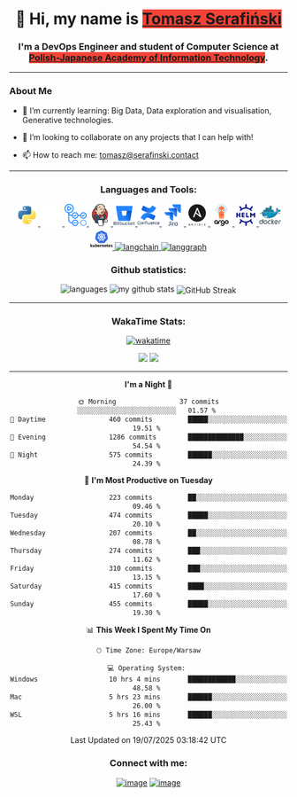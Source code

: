 <h1 align="center">👋 Hi, my name is <a href="https://serafinski.net" style="background-color: #f44336"> Tomasz Serafiński </a></h1>
<h3 align="center"> I'm a DevOps Engineer and student of Computer Science at <a href="https://www.pja.edu.pl/en" style="background-color: #f44336">Polish-Japanese Academy of Information Technology</a>.</h3>

---

### About Me
- 🌱 I’m currently learning: Big Data, Data exploration and visualisation, Generative technologies.

- 💞️ I’m looking to collaborate on any projects that I can help with!

- 📫 How to reach me: tomasz@serafinski.contact

---

<h3 align="center">Languages and Tools:</h3>

<p align="center">
  <a href="https://www.python.org/" target="_blank"> 
    <img src="https://github.com/devicons/devicon/blob/master/icons/python/python-original.svg" alt="python" width="40" height="40"/> 
  </a>
  <a href="https://github.com/" target="_blank"> 
    <img src="src/GitHub-Mark-Light-120px-plus.png" alt="github" width="40" height="40"/> 
  </a>
  <a href="https://github.com/" target="_blank"> 
    <img src="https://github.com/devicons/devicon/blob/master/icons/githubactions/githubactions-original.svg" alt="github-actions" width="40" height="40"/> 
  </a>
  <a href="https://www.jenkins.io" target="_blank"> 
    <img src="https://github.com/devicons/devicon/blob/master/icons/jenkins/jenkins-original.svg" alt="jenkins" width="40" height="40"/> 
  </a>
  <a href="https://bitbucket.org" target="_blank"> 
    <img src="https://github.com/devicons/devicon/blob/master/icons/bitbucket/bitbucket-original-wordmark.svg" alt="bitbucket" width="40" height="40"/> 
  </a>
  <a href="https://www.atlassian.com/software/confluence" target="_blank"> 
    <img src="https://github.com/devicons/devicon/blob/master/icons/confluence/confluence-original-wordmark.svg" alt="confluence" width="40" height="40"/> 
  </a>
  <a href="https://www.atlassian.com/software/jira" target="_blank"> 
    <img src="https://github.com/devicons/devicon/blob/master/icons/jira/jira-original-wordmark.svg" alt="jira" width="40" height="40"/> 
  </a>
  <a href="https://docs.ansible.com" target="_blank"> 
    <img src="https://github.com/devicons/devicon/blob/master/icons/ansible/ansible-original-wordmark.svg" alt="ansible" width="40" height="40"/> 
  </a>
  <a href="https://argoproj.github.io/cd/" target="_blank"> 
    <img src="https://github.com/devicons/devicon/blob/master/icons/argocd/argocd-original-wordmark.svg" alt="argocd" width="40" height="40"/> 
  </a>
  <a href="https://helm.sh" target="_blank"> 
    <img src="https://github.com/devicons/devicon/blob/master/icons/helm/helm-original.svg" alt="helm" width="40" height="40"/> 
  </a>
  <a href="https://www.docker.com" target="_blank"> 
    <img src="https://github.com/devicons/devicon/blob/master/icons/docker/docker-original-wordmark.svg" alt="docker" width="40" height="40"/> 
  </a>
  <a href="https://kubernetes.io" target="_blank"> 
    <img src="https://github.com/devicons/devicon/blob/master/icons/kubernetes/kubernetes-original-wordmark.svg" alt="kubernetes" width="40" height="40"/> 
  </a>
  <a href="https://python.langchain.com/docs/introduction/" target="_blank"> 
    <img src="https://registry.npmmirror.com/@lobehub/icons-static-png/latest/files/dark/langchain-color.png" alt="langchain" width="40" height="40"/> 
  </a>
  <a href="https://langchain-ai.github.io/langgraph/tutorials/introduction/" target="_blank"> 
    <img src="https://registry.npmmirror.com/@lobehub/icons-static-png/latest/files/dark/langgraph-color.png" alt="langgraph" width="40" height="40"/> 
  </a>
</p>

<div align="center">

<h3 align="center">Github statistics: </h3>
  <img height= "150" src="https://github-readme-stats-serafinskis-projects.vercel.app/api?username=serafinski&theme=dark&show_icons=true" alt="languages" />
  <img height= "150" src="https://github-readme-stats-serafinskis-projects.vercel.app/api/top-langs/?username=serafinski&layout=compact&theme=dark&l&langs_count=10" alt="my github stats" />
  <img align="center" src="https://github-readme-streak-stats-seven-khaki.vercel.app?user=serafinski&theme=dark" alt="GitHub Streak" />
</div>

---

<h3 align="center">WakaTime Stats:</h3>
<div align="center">

[![wakatime](https://wakatime.com/badge/user/c88d1b82-ebdd-4842-ad45-93f471842103.svg)](https://wakatime.com/@c88d1b82-ebdd-4842-ad45-93f471842103)
</div>

<div align="center">

<img height= "300" src="https://wakatime.com/share/@serafinski/bf0c909e-ff5b-48dc-b5c8-9db0a2a07701.svg"/>
<img height= "300" src="https://wakatime.com/share/@serafinski/5e9cd917-109e-422c-bcd0-62b469b65408.svg"/>

</div>

---
<div align="center">

<!--START_SECTION:waka-->
**I'm a Night 🦉** 

```text
🌞 Morning                37 commits          ░░░░░░░░░░░░░░░░░░░░░░░░░   01.57 % 
🌆 Daytime                460 commits         █████░░░░░░░░░░░░░░░░░░░░   19.51 % 
🌃 Evening                1286 commits        ██████████████░░░░░░░░░░░   54.54 % 
🌙 Night                  575 commits         ██████░░░░░░░░░░░░░░░░░░░   24.39 % 
```
📅 **I'm Most Productive on Tuesday** 

```text
Monday                   223 commits         ██░░░░░░░░░░░░░░░░░░░░░░░   09.46 % 
Tuesday                  474 commits         █████░░░░░░░░░░░░░░░░░░░░   20.10 % 
Wednesday                207 commits         ██░░░░░░░░░░░░░░░░░░░░░░░   08.78 % 
Thursday                 274 commits         ███░░░░░░░░░░░░░░░░░░░░░░   11.62 % 
Friday                   310 commits         ███░░░░░░░░░░░░░░░░░░░░░░   13.15 % 
Saturday                 415 commits         ████░░░░░░░░░░░░░░░░░░░░░   17.60 % 
Sunday                   455 commits         █████░░░░░░░░░░░░░░░░░░░░   19.30 % 
```


📊 **This Week I Spent My Time On** 

```text
🕑︎ Time Zone: Europe/Warsaw

💻 Operating System: 
Windows                  10 hrs 4 mins       ████████████░░░░░░░░░░░░░   48.58 % 
Mac                      5 hrs 23 mins       ██████░░░░░░░░░░░░░░░░░░░   26.00 % 
WSL                      5 hrs 16 mins       ██████░░░░░░░░░░░░░░░░░░░   25.43 % 
```


 Last Updated on 19/07/2025 03:18:42 UTC
<!--END_SECTION:waka-->

</div>

<h3 align="center">Connect with me:</h3>
<div align="center">

[![image](https://img.shields.io/badge/LinkedIn-0077B5?style=for-the-badge&logo=linkedin&logoColor=white)](https://www.linkedin.com/in/tomasz-serafinski/)
[![image](https://img.shields.io/badge/Gmail-D14836?style=for-the-badge&logo=gmail&logoColor=white)](mailto:tomasz@serafinski.contact)

</div>
